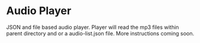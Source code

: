 # Audio Player

JSON and file based audio player. Player will read the mp3 files within parent directory and or a audio-list.json file.
More instructions coming soon.
